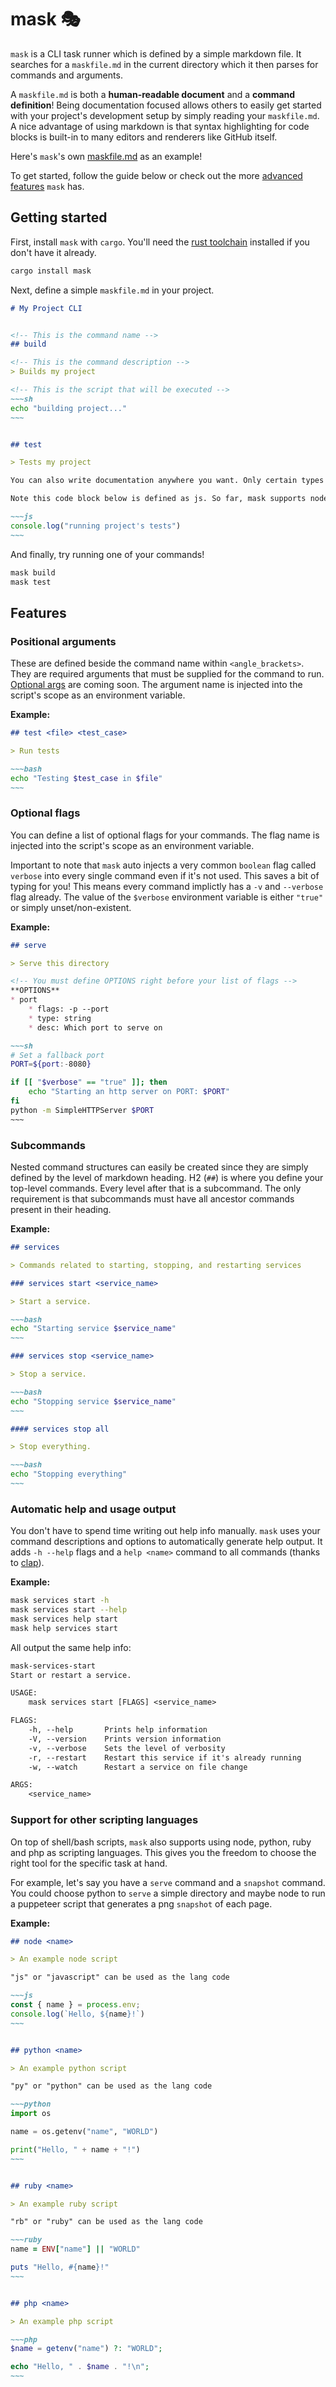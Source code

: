 # mask 🎭

`mask` is a CLI task runner which is defined by a simple markdown file. It searches for a `maskfile.md` in the current directory which it then parses for commands and arguments.

A `maskfile.md` is both a **human-readable document** and a **command definition**! Being documentation focused allows others to easily get started with your project's development setup by simply reading your `maskfile.md`. A nice advantage of using markdown is that syntax highlighting for code blocks is built-in to many editors and renderers like GitHub itself.

Here's `mask`'s own [maskfile.md](/maskfile.md) as an example!

To get started, follow the guide below or check out the more [advanced features](#features) `mask` has.





## Getting started

First, install `mask` with `cargo`. You'll need the [rust toolchain][1] installed if you don't have it already.

~~~sh
cargo install mask
~~~

Next, define a simple `maskfile.md` in your project.

```md
# My Project CLI


<!-- This is the command name -->
## build

<!-- This is the command description -->
> Builds my project

<!-- This is the script that will be executed -->
~~~sh
echo "building project..."
~~~


## test

> Tests my project

You can also write documentation anywhere you want. Only certain types of markdown patterns are parsed to determine the command structure.

Note this code block below is defined as js. So far, mask supports node, python, ruby and php as scripting languages!

~~~js
console.log("running project's tests")
~~~
```

And finally, try running one of your commands!

~~~sh
mask build
mask test
~~~





## Features

### Positional arguments

These are defined beside the command name within `<angle_brackets>`. They are required arguments that must be supplied for the command to run. [Optional args][2] are coming soon. The argument name is injected into the script's scope as an environment variable.

**Example:**

```md
## test <file> <test_case>

> Run tests

~~~bash
echo "Testing $test_case in $file"
~~~
```

### Optional flags

You can define a list of optional flags for your commands. The flag name is injected into the script's scope as an environment variable.

Important to note that `mask` auto injects a very common `boolean` flag called `verbose` into every single command even if it's not used. This saves a bit of typing for you! This means every command implictly has a `-v` and `--verbose` flag already. The value of the `$verbose` environment variable is either `"true"` or simply unset/non-existent.

**Example:**

```md
## serve

> Serve this directory

<!-- You must define OPTIONS right before your list of flags -->
**OPTIONS**
* port
    * flags: -p --port
    * type: string
    * desc: Which port to serve on

~~~sh
# Set a fallback port
PORT=${port:-8080}

if [[ "$verbose" == "true" ]]; then
    echo "Starting an http server on PORT: $PORT"
fi
python -m SimpleHTTPServer $PORT
~~~

```

### Subcommands

Nested command structures can easily be created since they are simply defined by the level of markdown heading. H2 (`##`) is where you define your top-level commands. Every level after that is a subcommand. The only requirement is that subcommands must have all ancestor commands present in their heading.

**Example:**
```md
## services

> Commands related to starting, stopping, and restarting services

### services start <service_name>

> Start a service.

~~~bash
echo "Starting service $service_name"
~~~

### services stop <service_name>

> Stop a service.

~~~bash
echo "Stopping service $service_name"
~~~

#### services stop all

> Stop everything.

~~~bash
echo "Stopping everything"
~~~
```

### Automatic help and usage output

You don't have to spend time writing out help info manually. `mask` uses your command descriptions and options to automatically generate help output. It adds `-h --help` flags and a `help <name>` command to all commands (thanks to [clap][3]).

**Example:**
~~~sh
mask services start -h
mask services start --help
mask services help start
mask help services start
~~~

All output the same help info:

~~~txt
mask-services-start
Start or restart a service.

USAGE:
    mask services start [FLAGS] <service_name>

FLAGS:
    -h, --help       Prints help information
    -V, --version    Prints version information
    -v, --verbose    Sets the level of verbosity
    -r, --restart    Restart this service if it's already running
    -w, --watch      Restart a service on file change

ARGS:
    <service_name>
~~~

### Support for other scripting languages

On top of shell/bash scripts, `mask` also supports using node, python, ruby and php as scripting languages. This gives you the freedom to choose the right tool for the specific task at hand.

For example, let's say you have a `serve` command and a `snapshot` command. You could choose python to `serve` a simple directory and maybe node to run a puppeteer script that generates a png `snapshot` of each page.

**Example:**

```md
## node <name>

> An example node script

"js" or "javascript" can be used as the lang code

~~~js
const { name } = process.env;
console.log(`Hello, ${name}!`)
~~~


## python <name>

> An example python script

"py" or "python" can be used as the lang code

~~~python
import os

name = os.getenv("name", "WORLD")

print("Hello, " + name + "!")
~~~


## ruby <name>

> An example ruby script

"rb" or "ruby" can be used as the lang code

~~~ruby
name = ENV["name"] || "WORLD"

puts "Hello, #{name}!"
~~~


## php <name>

> An example php script

~~~php
$name = getenv("name") ?: "WORLD";

echo "Hello, " . $name . "!\n";
~~~
```





[1]: https://github.com/rust-lang/rustup.rs
[2]: https://github.com/jakedeichert/mask/issues/5
[3]: https://github.com/clap-rs/clap
